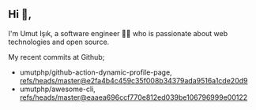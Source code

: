 ## Hi 👋, 
I'm Umut Işık, a software engineer 👨‍💻 who is passionate about web technologies and open source. 

My recent commits at Github;
<!-- START gadpp -->
- umutphp/github-action-dynamic-profile-page, [refs/heads/master@e2fa4b4c459c35f008b34379ada9516a1cde20d9](https://github.com/umutphp/github-action-dynamic-profile-page/commit/e2fa4b4c459c35f008b34379ada9516a1cde20d9)
- umutphp/awesome-cli, [refs/heads/master@eaaea696ccf770e812ed039be106796999e00122](https://github.com/umutphp/awesome-cli/commit/eaaea696ccf770e812ed039be106796999e00122)

